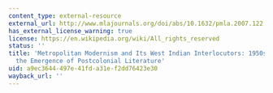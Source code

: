 ```yaml
---
content_type: external-resource
external_url: http://www.mlajournals.org/doi/abs/10.1632/pmla.2007.122.1.89
has_external_license_warning: true
license: https://en.wikipedia.org/wiki/All_rights_reserved
status: ''
title: 'Metropolitan Modernism and Its West Indian Interlocutors: 1950s London and
  the Emergence of Postcolonial Literature'
uid: a9ec3644-497e-41fd-a31e-f2dd76423e30
wayback_url: ''
---
```

